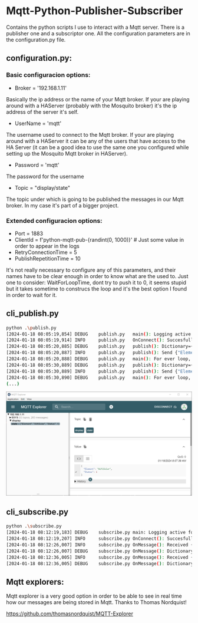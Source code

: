 # Mqtt-Python-Publisher-Subscriber
Contains the python scripts I use to interact with a Mqtt server. There is a publisher one and a subscriptor one. All the configuration parameters are in the configuration.py file.

## configuration.py:
### Basic configuracion options:
- Broker = '192.168.1.11'

Basically the ip address or the name of your Mqtt broker. If your are playing around with a HAServer (probably with the Mosquito broker) it's the ip address of the server it's self.
  
- UserName = 'mqtt'

The username used to connect to the Mqtt broker. If your are playing around with a HAServer it can be any of the users that have access to the HA Server (it can be a good idea to use the same one you configured while setting up the Mosquito Mqtt broker in HAServer).

- Password = 'mqtt'

The password for the username

- Topic = "display/state"

The topic under which is going to be published the messages in our Mqtt broker. In my case it's part of a bigger project.

### Extended configuracion options:
- Port = 1883
- ClientId = f'python-mqtt-pub-{randint(0, 1000)}' # Just some value in order to appear in the logs
- RetryConnectionTime = 5
- PublishRepetitionTime = 10

It's not really necessary to configure any of this parameters, and their names have to be clear enough in order to know what are the used to. Just one to consider: WaitForLoopTime, dont try to push it to 0, it seems stupid but it takes sometime to construcs the loop and it's the best option I found in order to wait for it.

## cli_publish.py
```sh
python .\publish.py
[2024-01-18 08:05:19,854] DEBUG    publish.py   main(): Logging active for me: publish.py
[2024-01-18 08:05:19,914] INFO     publish.py   OnConnect(): Succesfully connected to Mqtt broker
[2024-01-18 08:05:20,885] DEBUG    publish.py   publish(): Dictionary={'Element': 'WifiSolar', 'Status': 2}
[2024-01-18 08:05:20,887] INFO     publish.py   publish(): Send {"Element": "WifiSolar", "Status": 2} to topic {display/state}
[2024-01-18 08:05:20,888] DEBUG    publish.py   main(): For ever loop, sleeping 10
[2024-01-18 08:05:30,889] DEBUG    publish.py   publish(): Dictionary={'Element': 'WifiSolar', 'Status': 2}
[2024-01-18 08:05:30,889] INFO     publish.py   publish(): Send {"Element": "WifiSolar", "Status": 2} to topic {display/state}
[2024-01-18 08:05:30,890] DEBUG    publish.py   main(): For ever loop, sleeping 10
(...)
```

![MqttExplorerPub](MqttExplorerPub.PNG)

## cli_subscribe.py
```sh
python .\subscribe.py
[2024-01-18 08:12:19,183] DEBUG    subscribe.py main: Logging active for me: subscribe.py
[2024-01-18 08:12:19,207] INFO     subscribe.py OnConnect(): Succesfully connected to Mqtt broker
[2024-01-18 08:12:26,007] INFO     subscribe.py OnMessage(): Received {"Element": "WifiSolar", "Status": 0} from topic {display/state}
[2024-01-18 08:12:26,007] DEBUG    subscribe.py OnMessage(): Dictionary={'Element': 'WifiSolar', 'Status': 0}
[2024-01-18 08:12:36,005] INFO     subscribe.py OnMessage(): Received {"Element": "WifiSolar", "Status": 1} from topic {display/state}
[2024-01-18 08:12:36,005] DEBUG    subscribe.py OnMessage(): Dictionary={'Element': 'WifiSolar', 'Status': 1}
```

## Mqtt explorers:
Mqtt explorer is a very good option in order to be able to see in real time how our messages are being stored in Mqtt. Thanks to Thomas Nordquist! 

https://github.com/thomasnordquist/MQTT-Explorer
